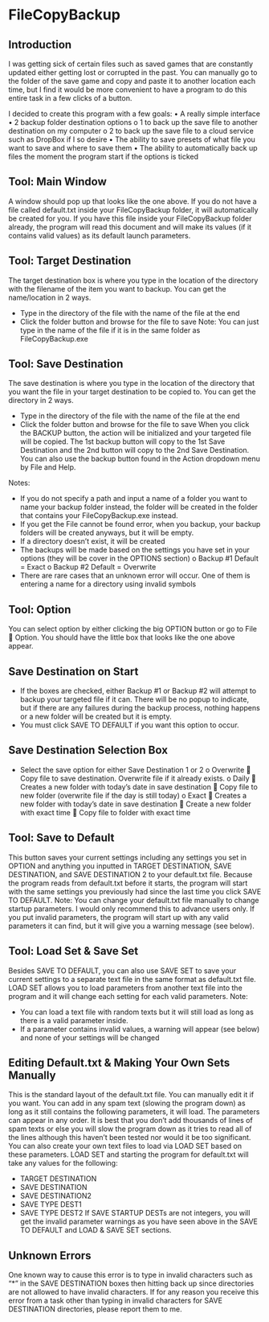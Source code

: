 FileCopyBackup
==============

Introduction
-------------
I was getting sick of certain files such as saved games that are constantly updated either getting lost or corrupted in the past. You can manually go to the folder of the save game and copy and paste it to another location each time, but I find it would be more convenient to have a program to do this entire task in a few clicks of a button. 

I decided to create this program with a few goals:
  •	A really simple interface
  •	2 backup folder destination options
    o	1 to back up the save file to another destination on my computer
    o	2 to back up the save file to a cloud service such as DropBox if I so desire
  •	The ability to save presets of what file you want to save and where to save them
  •	The ability to automatically back up files the moment the program start if the options is ticked

Tool: Main Window
-------------------
A window should pop up that looks like the one above. If you do not have a file called default.txt inside your FileCopyBackup folder, it will automatically be created for you. If you have this file inside your FileCopyBackup folder already, the program will read this document and will make its values (if it contains valid values) as its default launch parameters. 

Tool: Target Destination
-------------------------
The target destination box is where you type in the location of the directory with the filename of the item you want to backup. You can get the name/location in 2 ways.
  -	Type in the directory of the file with the name of the file at the end
  -	Click the folder button and browse for the file to save
Note:	You can just type in the name of the file if it is in the same folder as FileCopyBackup.exe 

Tool: Save Destination
----------------------- 
The save destination is where you type in the location of the directory that you want the file in your target destination to be copied to. You can get the directory in 2 ways.
  -	Type in the directory of the file with the name of the file at the end
  -	Click the folder button and browse for the file to save
When you click the BACKUP button, the action will be initialized and your targeted file will be copied. The 1st backup button will copy to the 1st Save Destination and the 2nd button will copy to the 2nd Save Destination. You can also use the backup button found in the Action dropdown menu by File and Help.

Notes:  
-	 If you do not specify a path and input a name of a folder you want to name your backup folder instead, the folder will be created in the folder that contains your FileCopyBackup.exe instead.
-	If you get the File cannot be found error, when you backup, your backup folders will be created anyways, but it will be empty.
-	If a directory doesn’t exist, it will be created
-	The backups will be made based on the settings you have set in your options (they will be cover in the OPTIONS section)
  o	Backup #1 Default = Exact
  o	Backup #2 Default = Overwrite
-	There are rare cases that an unknown error will occur. One of them is entering a name for a directory using invalid symbols

Tool: Option
--------------
You can select option by either clicking the big OPTION button or go to File  Option. You should have the little box that looks like the one above appear. 

Save Destination on Start
--------------------------- 
-	If the boxes are checked, either Backup #1 or Backup #2 will attempt to backup your targeted file if it can. There will be no popup to indicate, but if there are any failures during the backup process, nothing happens or a new folder will be created but it is empty.
-	You must click SAVE TO DEFAULT if you want this option to occur. 

Save Destination Selection Box
------------------------------- 
-	Select the save option for either Save Destination 1 or 2
  o	Overwrite
    	Copy file to save destination. Overwrite file if it already exists.
  o	Daily
    	Creates a new folder with today’s date in save destination
    	Copy file to new folder (overwrite file if the day is still today)
  o	Exact
    	Creates a new folder with today’s date in save destination
    	Create a new folder with exact time
    	Copy file to folder with exact time

Tool: Save to Default
---------------------- 
This button saves your current settings including any settings you set in OPTION and anything you inputted in TARGET DESTINATION, SAVE DESTINATION, and SAVE DESTINATION 2 to your default.txt file.
Because the program reads from default.txt before it starts, the program will start with the same settings you previously had since the last time you click SAVE TO DEFAULT.
Note: You can change your default.txt file manually to change startup parameters. I would only recommend this to advance users only. If you put invalid parameters, the program will start up with any valid parameters it can find, but it will give you a warning message (see below).

Tool: Load Set & Save Set
-------------------------- 
Besides SAVE TO DEFAULT, you can also use SAVE SET to save your current settings to a separate text file in the same format as default.txt file.
LOAD SET allows you to load parameters from another text file into the program and it will change each setting for each valid parameters.
Note: 
-	You can load a text file with random texts but it will still load as long as there is a valid parameter inside.
-	If a parameter contains invalid values, a warning will appear (see below) and none of your settings will be changed

Editing Default.txt & Making Your Own Sets Manually
------------------------------------------------------ 
This is the standard layout of the default.txt file. You can manually edit it if you want. You can add in any spam text (slowing the program down) as long as it still contains the following parameters, it will load. The parameters can appear in any order. It is best that you don’t add thousands of lines of spam texts or else you will slow the program down as it tries to read all of the lines although this haven’t been tested nor would it be too significant. 
You can also create your own text files to load via LOAD SET based on these parameters. LOAD SET and starting the program for default.txt will take any values for the following:
-	TARGET DESTINATION
-	SAVE DESTINATION
-	SAVE DESTINATION2
-	SAVE TYPE DEST1
-	SAVE TYPE DEST2
If SAVE STARTUP DESTs are not integers, you will get the invalid parameter warnings as you have seen above in the SAVE TO DEFAULT and LOAD & SAVE SET sections.

Unknown Errors
-------------- 
One known way to cause this error is to type in invalid characters such as “*” in the SAVE DESTINATION boxes then hitting back up since directories are not allowed to have invalid characters.
If for any reason you receive this error from a task other than typing in invalid characters for SAVE DESTINATION directories, please report them to me.
